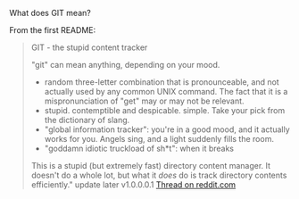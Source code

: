 What does GIT mean? 

From the first README:

> GIT - the stupid content tracker
>
> "git" can mean anything, depending on your mood.
>
> - random three-letter combination that is pronounceable, and not actually used by any common UNIX command.  The fact that it is a mispronunciation of "get" may or may not be relevant.
> - stupid. contemptible and despicable. simple. Take your pick from the dictionary of slang.
> - "global information tracker": you're in a good mood, and it actually works for you. Angels sing, and a light suddenly fills the room. 
> - "goddamn idiotic truckload of sh*t": when it breaks
>
> This is a stupid (but extremely fast) directory content manager. It doesn't do a whole lot, but what it _does_ do is track directory contents efficiently."
> update later v1.0.0.0.1
[Thread on reddit.com](https://www.reddit.com/r/learnprogramming/comments/xm3a00/what_does_git_mean/?utm_source=share&utm_medium=web3x&utm_name=web3xcss&utm_term=1&utm_content=share_button)
